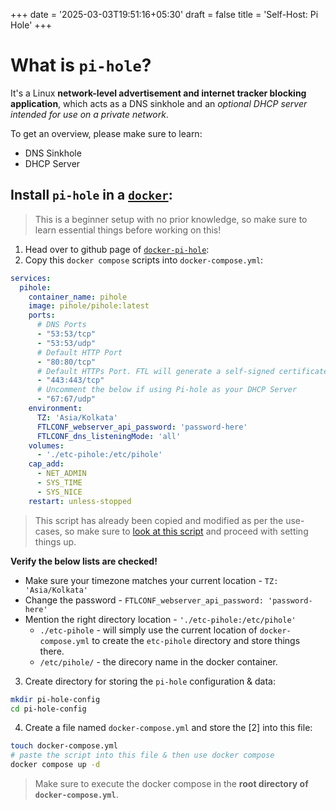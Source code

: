 +++
date = '2025-03-03T19:51:16+05:30'
draft = false
title = 'Self-Host: Pi Hole'
+++

# What is `pi-hole`?

It's a Linux **network-level advertisement and internet tracker blocking application**, which acts as a DNS sinkhole and an _optional DHCP server intended for use on a private network_.

To get an overview, please make sure to learn:
- DNS Sinkhole
- DHCP Server

## Install `pi-hole` in a [`docker`](https://iamyaash.github.io/stashed/posts/docker-sudo-fix/):

> This is a beginner setup with no prior knowledge, so make sure to learn essential things before working on this!

1. Head over to github page of [`docker-pi-hole`](https://github.com/pi-hole/docker-pi-hole/):
2. Copy this `docker compose` scripts into `docker-compose.yml`:
```yml
services:
  pihole:
    container_name: pihole
    image: pihole/pihole:latest
    ports:
      # DNS Ports
      - "53:53/tcp"
      - "53:53/udp"
      # Default HTTP Port
      - "80:80/tcp"
      # Default HTTPs Port. FTL will generate a self-signed certificate
      - "443:443/tcp"
      # Uncomment the below if using Pi-hole as your DHCP Server
      - "67:67/udp"
    environment:
      TZ: 'Asia/Kolkata'
      FTLCONF_webserver_api_password: 'password-here'
      FTLCONF_dns_listeningMode: 'all'
    volumes:
      - './etc-pihole:/etc/pihole'
    cap_add:
      - NET_ADMIN
      - SYS_TIME
      - SYS_NICE
    restart: unless-stopped
```
> This script has already been copied and modified as per the use-cases, so make sure to [look at this script](https://docs.pi-hole.net/docker/) and proceed with setting things up.

**Verify the below lists are checked!**
- Make sure your timezone matches your current location - `TZ: 'Asia/Kolkata'`
- Change the password - `FTLCONF_webserver_api_password: 'password-here'`
- Mention the right directory location - `'./etc-pihole:/etc/pihole'`
  - `./etc-pihole` - will simply use the current location of `docker-compose.yml` to create the `etc-pihole` directory and store things there.
  - `/etc/pihole/` - the direcory name in the docker container.

3. Create directory for storing the `pi-hole` configuration & data:
```sh
mkdir pi-hole-config
cd pi-hole-config
```
4. Create a file named `docker-compose.yml` and store the [2] into this file:
```sh
touch docker-compose.yml
# paste the script into this file & then use docker compose
docker compose up -d
```
> Make sure to execute the docker compose in the **root directory of `docker-compose.yml`**. 